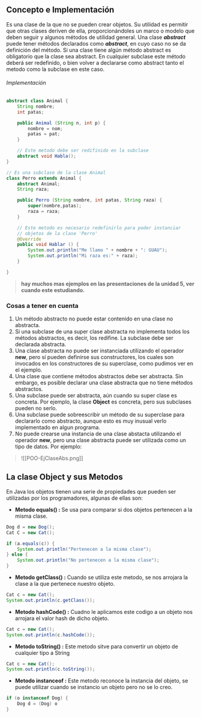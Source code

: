 ## Concepto e Implementación
Es una clase de la que no se pueden crear objetos. Su utilidad es permitir que otras clases deriven de ella, proporcionándoles un marco o modelo que deben seguir y algunos métodos de utilidad general.
Una clase ***abstract*** puede tener métodos declarados como ***abstract***, en cuyo caso no se da definición del método. Si una clase tiene algún método abstract es obligatorio que la clase sea abstract. En cualquier subclase este método deberá ser redefinido, o bien volver a declararse como abstract tanto el metodo como la subclase en este caso.

###### Implementación

```java
abstract class Animal {
	String nombre;
	int patas;

	public Animal (String n, int p) {
		nombre = nom;
		patas = pat;
	}

	// Este metodo debe ser redifinido en la subclase
	abstract void Habla();
}

// Es una subclase de la clase Animal
class Perro extends Animal {
	abstract Animal;
	String raza;

	public Perro (String nombre, int patas, String raza) {
		super(nombre,patas);
		raza = raza;
	}

	// Este metodo es necesario redefinirlo para poder instanciar
	// objetos de la clase 'Perro'
	@Override
	public void Hablar () {
		System.out.println("Me llamo " + nombre + ": GUAU");
		System.out.println("Mi raza es:" + raza);
	}

}
```

> **hay muchos mas ejemplos en las presentaciones de la unidad 5, ver cuando este estudiando.**

### Cosas a tener en cuenta
1. Un método abstracto no puede estar contenido en una clase no abstracta.
2. Si una subclase de una super clase abstracta no implementa todos los métodos abstractos, es decir, los redifine. La subclase debe ser declarada abstracta.
3. Una clase abstracta no puede ser instanciada utilizando el operador **new**, pero sí pueden definirse sus constructores, los cuales son invocados en los constructores de su superclase, como pudimos ver en el ejemplo.
4. Una clase que contiene métodos abstractos debe ser abstracta. Sin embargo, es posible declarar una clase abstracta que no tiene métodos abstractos.
5. Una subclase puede ser abstracta, aún cuando su super clase es concreta. Por ejemplo, la clase **Object** es concreta, pero sus subclases pueden no serlo.
6. Una subclase puede sobreescribir un método de su superclase para declararlo como abstracto, aunque esto es muy inusual verlo implementado en algun programa.
7. No puede crearse una instancia de una clase abstacta utilizando el operador **new**, pero una clase abstracta puede ser utilizada como un tipo de datos. Por ejemplo:

> ![[POO-EjClaseAbs.png]]


## La clase **Object** y sus Metodos
En Java los objetos tienen una serie de propiedades que pueden ser utilizadas por los programadores, algunas de ellas son:

- **Metodo equals() :** Se usa para comparar si dos objetos pertenecen a la misma clase.
```java
Dog d = new Dog();
Cat C = new Cat();

if (a.equals(c)) {
	System.out.println("Pertenecen a la misma clase");
} else {
	System.out.println("No pertenecen a la misma clase");
}
```

-  **Metodo getClass() :** Cuando se utiliza este metodo, se nos arrojara la clase a la que pertenece nuestro objeto.
```java
Cat c = new Cat();
System.out.println(c.getClass());
```

- **Metodo hashCode() :** Cuadno le aplicamos este codigo a un objeto nos arrojara el valor hash de dicho objeto.
```java
Cat c = new Cat();
System.out.println(c.hashCode());
```

- **Metodo toString() :** Este metodo sitve para convertir un objeto de cualquier tipo a String
```java
Cat c = new Cat();
System.out.println(c.toString());
```

- **Metodo instanceof :** Este metodo reconoce la instancia del objeto, se puede utilizar cuando se instancio un objeto pero no se lo creo.
```java 
if (o instanceof Dog) {
	Dog d = (Dog) o
}
```
